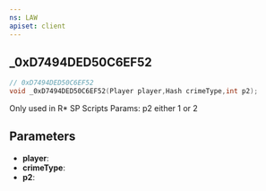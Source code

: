 ```yaml
---
ns: LAW
apiset: client
---
```

## _0xD7494DED50C6EF52

```c
// 0xD7494DED50C6EF52
void _0xD7494DED50C6EF52(Player player,Hash crimeType,int p2);
```

Only used in R* SP Scripts
Params: p2 either 1 or 2

## Parameters
* **player**:
* **crimeType**:
* **p2**:




